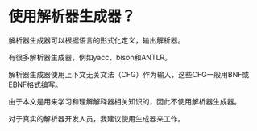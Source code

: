 # 使用解析器生成器？

解析器生成器可以根据语言的形式化定义，输出解析器。

有很多解析器生成器，例如yacc、bison和ANTLR。

解析器生成器使用上下文无关文法（CFG）作为输入，这些CFG一般用BNF或EBNF格式编写。

由于本文是用来学习和理解解释器相关知识的，因此不使用解析器生成器。

对于真实的解析器开发人员，我建议使用生成器来工作。